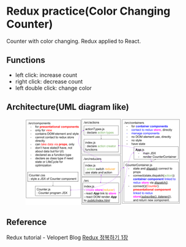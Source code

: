 # Redux practice(Color Changing Counter)
Counter with color changing. Redux applied to React.

## Functions
- left click: increase count
- right click: decrease count
- left double click: change color

## Architecture(UML diagram like)
<p align="center">
  <img width="80%" src="./image/reactWithRedux_ver0.1.png">
</p>

## Reference
Redux tutorial - Velopert Blog [Redux 정복하기 1장](https://velopert.com/3346)
